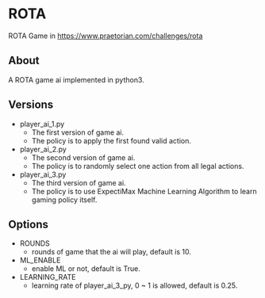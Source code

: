 # ROTA
ROTA Game in https://www.praetorian.com/challenges/rota

## About
A ROTA game ai implemented in python3.

## Versions
- player_ai_1.py
	- The first version of game ai.
	- The policy is to apply the first found valid action.
- player_ai_2.py
	- The second version of game ai.
	- The policy is to randomly select one action from all legal actions.
- player_ai_3.py
	- The third version of game ai.
	- The policy is to use ExpectiMax Machine Learning Algorithm to learn gaming policy itself.

## Options
- ROUNDS
	- rounds of game that the ai will play, default is 10.
- ML_ENABLE
	- enable ML or not, default is True.
- LEARNING_RATE
	- learning rate of player_ai_3_py, 0 ~ 1 is allowed, default is 0.25.
